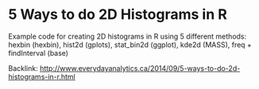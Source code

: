 5 Ways to do 2D Histograms in R
====================
Example code for creating 2D histograms in R using 5 different methods:
hexbin (hexbin), hist2d (gplots), stat_bin2d (ggplot), kde2d (MASS), freq + findInterval (base)

Backlink: http://www.everydayanalytics.ca/2014/09/5-ways-to-do-2d-histograms-in-r.html
